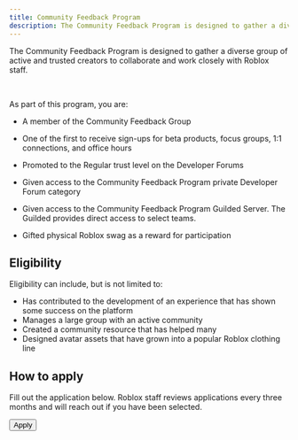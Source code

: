 ```yaml
---
title: Community Feedback Program
description: The Community Feedback Program is designed to gather a diverse group of active and trusted creators to collaborate and work closely with Roblox staff.
---
```


The Community Feedback Program is designed to gather a diverse group of active and trusted creators to collaborate and work closely with Roblox staff.

<figure>
<Chip
    color="success"
    label="Status: Open"
    size="medium"
    variant="filled" />
</figure><br />

As part of this program, you are:

- A member of the Community Feedback Group
- One of the first to receive sign-ups for beta products, focus groups, 1:1 connections, and office hours
- Promoted to the Regular trust level on the Developer Forums
- Given access to the Community Feedback Program private Developer Forum category
- Given access to the Community Feedback Program Guilded Server. The Guilded provides direct access to select teams.

- Gifted physical Roblox swag as a reward for participation

## Eligibility

Eligibility can include, but is not limited to:

- Has contributed to the development of an experience that has shown some success on the platform
- Manages a large group with an active community
- Created a community resource that has helped many
- Designed avatar assets that have grown into a popular Roblox clothing line

## How to apply

Fill out the application below. Roblox staff reviews applications every three months and will reach out if you have been selected.

<Button href="https://devforum.roblox.com/t/community-feedback-program-application/1034529" size='large' variant='contained' style={{width:200}}>Apply</Button>

